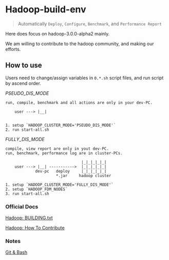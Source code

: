 # Hadoop-build-env
> Automatically `Deploy`, `Configure`, `Benchmark`, and `Performance Report`

Here does focus on hadoop-3.0.0-alpha2 mainly.

We am willing to contribute to the hadoop community, and making our efforts.

## How to use
Users need to change/assign variables in `0.*.sh` script files, and run script by ascend order.

*PSEUDO_DIS_MODE* 
```
run, compile, benchmark and all actions are only in your dev-PC.

    user ---> |__|


1. setup `HADOOP_CLUSTER_MODE='PSEUDO_DIS_MODE'`
2. run start-all.sh
```

*FULLY_DIS_MODE*

```
compile, view report are only in yout dev-PC.
run, benchmark, performance log are in cluster-PCs.

                                 |_|_|_|_|_|    
    user ---> |__| ----------->  |_|_|_|_|_|
             dev-pc   deploy     |_|_|_|_|_|
                      *.jar     hadoop cluster     

1. setup `HADOOP_CLUSTER_MODE='FULLY_DIS_MODE'`
2. setup `HADOOP_FDM_NODES`
3. run start-all.sh

```

### Official Docs

[Hadoop: BUILDING.txt](https://git-wip-us.apache.org/repos/asf?p=hadoop.git;a=blob;f=BUILDING.txt)

[Hadoop: How To Contribute](https://wiki.apache.org/hadoop/HowToContribute)


### Notes
[Git & Bash](./NOTES-Git-Bash.md)


